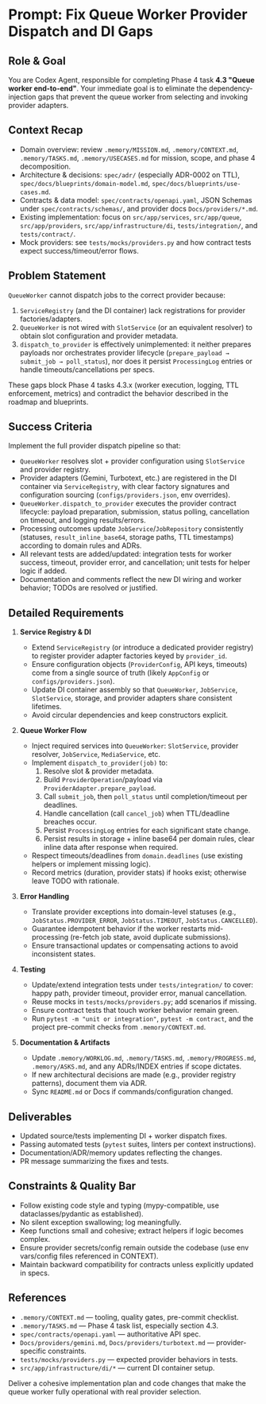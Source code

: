 # Prompt: Fix Queue Worker Provider Dispatch and DI Gaps

## Role & Goal
You are Codex Agent, responsible for completing Phase 4 task **4.3 "Queue worker end-to-end"**. Your immediate goal is to eliminate the dependency-injection gaps that prevent the queue worker from selecting and invoking provider adapters.

## Context Recap
- Domain overview: review `.memory/MISSION.md`, `.memory/CONTEXT.md`, `.memory/TASKS.md`, `.memory/USECASES.md` for mission, scope, and phase 4 decomposition.
- Architecture & decisions: `spec/adr/` (especially ADR-0002 on TTL), `spec/docs/blueprints/domain-model.md`, `spec/docs/blueprints/use-cases.md`.
- Contracts & data model: `spec/contracts/openapi.yaml`, JSON Schemas under `spec/contracts/schemas/`, and provider docs `Docs/providers/*.md`.
- Existing implementation: focus on `src/app/services`, `src/app/queue`, `src/app/providers`, `src/app/infrastructure/di`, `tests/integration/`, and `tests/contract/`.
- Mock providers: see `tests/mocks/providers.py` and how contract tests expect success/timeout/error flows.

## Problem Statement
`QueueWorker` cannot dispatch jobs to the correct provider because:
1. `ServiceRegistry` (and the DI container) lack registrations for provider factories/adapters.
2. `QueueWorker` is not wired with `SlotService` (or an equivalent resolver) to obtain slot configuration and provider metadata.
3. `dispatch_to_provider` is effectively unimplemented: it neither prepares payloads nor orchestrates provider lifecycle (`prepare_payload → submit_job → poll_status`), nor does it persist `ProcessingLog` entries or handle timeouts/cancellations per specs.

These gaps block Phase 4 tasks 4.3.x (worker execution, logging, TTL enforcement, metrics) and contradict the behavior described in the roadmap and blueprints.

## Success Criteria
Implement the full provider dispatch pipeline so that:
- `QueueWorker` resolves slot + provider configuration using `SlotService` and provider registry.
- Provider adapters (Gemini, Turbotext, etc.) are registered in the DI container via `ServiceRegistry`, with clear factory signatures and configuration sourcing (`configs/providers.json`, env overrides).
- `QueueWorker.dispatch_to_provider` executes the provider contract lifecycle: payload preparation, submission, status polling, cancellation on timeout, and logging results/errors.
- Processing outcomes update `JobService`/`JobRepository` consistently (statuses, `result_inline_base64`, storage paths, TTL timestamps) according to domain rules and ADRs.
- All relevant tests are added/updated: integration tests for worker success, timeout, provider error, and cancellation; unit tests for helper logic if added.
- Documentation and comments reflect the new DI wiring and worker behavior; TODOs are resolved or justified.

## Detailed Requirements
1. **Service Registry & DI**
   - Extend `ServiceRegistry` (or introduce a dedicated provider registry) to register provider adapter factories keyed by `provider_id`.
   - Ensure configuration objects (`ProviderConfig`, API keys, timeouts) come from a single source of truth (likely `AppConfig` or `configs/providers.json`).
   - Update DI container assembly so that `QueueWorker`, `JobService`, `SlotService`, storage, and provider adapters share consistent lifetimes.
   - Avoid circular dependencies and keep constructors explicit.

2. **Queue Worker Flow**
   - Inject required services into `QueueWorker`: `SlotService`, provider resolver, `JobService`, `MediaService`, etc.
   - Implement `dispatch_to_provider(job)` to:
     1. Resolve slot & provider metadata.
     2. Build `ProviderOperation`/payload via `ProviderAdapter.prepare_payload`.
     3. Call `submit_job`, then `poll_status` until completion/timeout per deadlines.
     4. Handle cancellation (call `cancel_job`) when TTL/deadline breaches occur.
     5. Persist `ProcessingLog` entries for each significant state change.
     6. Persist results in storage + inline base64 per domain rules, clear inline data after response when required.
   - Respect timeouts/deadlines from `domain.deadlines` (use existing helpers or implement missing logic).
   - Record metrics (duration, provider stats) if hooks exist; otherwise leave TODO with rationale.

3. **Error Handling**
   - Translate provider exceptions into domain-level statuses (e.g., `JobStatus.PROVIDER_ERROR`, `JobStatus.TIMEOUT`, `JobStatus.CANCELLED`).
   - Guarantee idempotent behavior if the worker restarts mid-processing (re-fetch job state, avoid duplicate submissions).
   - Ensure transactional updates or compensating actions to avoid inconsistent states.

4. **Testing**
   - Update/extend integration tests under `tests/integration/` to cover: happy path, provider timeout, provider error, manual cancellation.
   - Reuse mocks in `tests/mocks/providers.py`; add scenarios if missing.
   - Ensure contract tests that touch worker behavior remain green.
   - Run `pytest -m "unit or integration"`, `pytest -m contract`, and the project pre-commit checks from `.memory/CONTEXT.md`.

5. **Documentation & Artifacts**
   - Update `.memory/WORKLOG.md`, `.memory/TASKS.md`, `.memory/PROGRESS.md`, `.memory/ASKS.md`, and any ADRs/INDEX entries if scope dictates.
   - If new architectural decisions are made (e.g., provider registry patterns), document them via ADR.
   - Sync `README.md` or Docs if commands/configuration changed.

## Deliverables
- Updated source/tests implementing DI + worker dispatch fixes.
- Passing automated tests (`pytest` suites, linters per context instructions).
- Documentation/ADR/memory updates reflecting the changes.
- PR message summarizing the fixes and tests.

## Constraints & Quality Bar
- Follow existing code style and typing (mypy-compatible, use dataclasses/pydantic as established).
- No silent exception swallowing; log meaningfully.
- Keep functions small and cohesive; extract helpers if logic becomes complex.
- Ensure provider secrets/config remain outside the codebase (use env vars/config files referenced in CONTEXT).
- Maintain backward compatibility for contracts unless explicitly updated in specs.

## References
- `.memory/CONTEXT.md` — tooling, quality gates, pre-commit checklist.
- `.memory/TASKS.md` — Phase 4 task list, especially section 4.3.
- `spec/contracts/openapi.yaml` — authoritative API spec.
- `Docs/providers/gemini.md`, `Docs/providers/turbotext.md` — provider-specific constraints.
- `tests/mocks/providers.py` — expected provider behaviors in tests.
- `src/app/infrastructure/di/*` — current DI container setup.

Deliver a cohesive implementation plan and code changes that make the queue worker fully operational with real provider selection.
